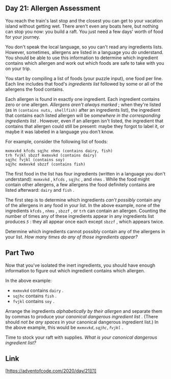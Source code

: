 ## Day 21: Allergen Assessment

You reach the train's last stop and the closest you can get to your vacation island without getting wet. There aren't even any boats here, but nothing can stop you now: you build a raft. You just need a few days' worth of food for your journey.

You don't speak the local language, so you can't read any ingredients lists. However, sometimes, allergens are listed in a language you _do_ understand. You should be able to use this information to determine which ingredient contains which allergen and work out which foods are safe to take with you on your trip.

You start by compiling a list of foods (your puzzle input), one food per line. Each line includes that food's _ingredients list_ followed by some or all of the allergens the food contains.

Each allergen is found in exactly one ingredient. Each ingredient contains zero or one allergen. _Allergens aren't always marked_ ; when they're listed (as in `(contains nuts, shellfish)` after an ingredients list), the ingredient that contains each listed allergen will be _somewhere in the corresponding ingredients list_ . However, even if an allergen isn't listed, the ingredient that contains that allergen could still be present: maybe they forgot to label it, or maybe it was labeled in a language you don't know.

For example, consider the following list of foods:

```
mxmxvkd kfcds sqjhc nhms (contains dairy, fish)
trh fvjkl sbzzf mxmxvkd (contains dairy)
sqjhc fvjkl (contains soy)
sqjhc mxmxvkd sbzzf (contains fish)
```

The first food in the list has four ingredients (written in a language you don't understand): `mxmxvkd` , `kfcds` , `sqjhc` , and `nhms` . While the food might contain other allergens, a few allergens the food definitely contains are listed afterward: `dairy` and `fish` .

The first step is to determine which ingredients _can't possibly_ contain any of the allergens in any food in your list. In the above example, none of the ingredients `kfcds` , `nhms` , `sbzzf` , or `trh` can contain an allergen. Counting the number of times any of these ingredients appear in any ingredients list produces _`5`_ : they all appear once each except `sbzzf` , which appears twice.

Determine which ingredients cannot possibly contain any of the allergens in your list. _How many times do any of those ingredients appear?_

## Part Two

Now that you've isolated the inert ingredients, you should have enough information to figure out which ingredient contains which allergen.

In the above example:

- `mxmxvkd` contains `dairy` .
- `sqjhc` contains `fish` .
- `fvjkl` contains `soy` .

Arrange the ingredients _alphabetically by their allergen_ and separate them by commas to produce your _canonical dangerous ingredient list_ . (There should _not be any spaces_ in your canonical dangerous ingredient list.) In the above example, this would be _`mxmxvkd,sqjhc,fvjkl`_ .

Time to stock your raft with supplies. _What is your canonical dangerous ingredient list?_

## Link

[https://adventofcode.com/2020/day/21][1]

[1]: https://adventofcode.com/2020/day/21
